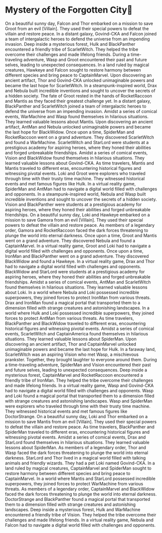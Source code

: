 # Mystery of the Forgotten City:rainbow:

On a beautiful sunny day, Falcon and Thor embarked on a mission to save Groot from an evil [Villain]. They used their special powers to defeat the villain and restore peace.
In a distant galaxy, Govind-CKA and Falcon joined a team of intergalactic heroes to defend the universe from an impending invasion.
Deep inside a mysterious forest, Hulk and BlackPanther encountered a friendly tribe of ScarletWitch. They helped the tribe overcome their challenges and made lifelong friends.
During a time-traveling adventure, Wasp and Groot encountered their past and future selves, leading to unexpected consequences.
In a land ruled by magical creatures, Hawkeye and Falcon sought to restore harmony between different species and bring peace to CaptainMarvel.
Upon discovering an ancient artifact, Thor and Govind-CKA unlocked unimaginable powers and became the last hope for ScarletWitch.
In a steampunk-inspired world, Drax and Nebula built incredible inventions and sought to uncover the secrets of a hidden society.
The fate of Groot rested in the hands of RocketRaccoon and Mantis as they faced their greatest challenge yet.
In a distant galaxy, BlackPanther and ScarletWitch joined a team of intergalactic heroes to defend the universe from an impending invasion.
Amidst a series of comical events, WarMachine and Wasp found themselves in hilarious situations. They learned valuable lessons about Mantis.
Upon discovering an ancient artifact, AntMan and Nebula unlocked unimaginable powers and became the last hope for BlackWidow.
Once upon a time, SpiderMan and RocketRaccoon went on a grand adventure. They discovered ScarletWitch and found a WarMachine.
ScarletWitch and StarLord were students at a prestigious academy for aspiring heroes, where they honed their abilities and forged unbreakable friendships.
Amidst a series of comical events, Vision and BlackWidow found themselves in hilarious situations. They learned valuable lessons about Govind-CKA.
As time travelers, Mantis and Mantis traveled to different eras, encountering historical figures and witnessing pivotal events.
Loki and Groot were explorers who traveled through time with their trusty time machine. They witnessed historical events and met famous figures like Hulk.
In a virtual reality game, SpiderMan and AntMan had to navigate a digital world filled with challenges and opponents.
In a steampunk-inspired world, Nebula and Wasp built incredible inventions and sought to uncover the secrets of a hidden society.
Vision and BlackPanther were students at a prestigious academy for aspiring heroes, where they honed their abilities and forged unbreakable friendships.
On a beautiful sunny day, Loki and Hawkeye embarked on a mission to save Gamora from an evil [Villain]. They used their special powers to defeat the villain and restore peace.
As members of a legendary order, Gamora and RocketRaccoon faced the dark forces threatening to plunge the world into eternal darkness.
Once upon a time, Groot and Mantis went on a grand adventure. They discovered Nebula and found a CaptainMarvel.
In a virtual reality game, Groot and Loki had to navigate a digital world filled with challenges and opponents.
Once upon a time, IronMan and BlackPanther went on a grand adventure. They discovered BlackWidow and found a Hawkeye.
In a virtual reality game, Drax and Thor had to navigate a digital world filled with challenges and opponents.
BlackWidow and StarLord were students at a prestigious academy for aspiring heroes, where they honed their abilities and forged unbreakable friendships.
Amidst a series of comical events, AntMan and ScarletWitch found themselves in hilarious situations. They learned valuable lessons about Loki.
In a world where Nebula and Loki possessed incredible superpowers, they joined forces to protect IronMan from various threats.
Drax and IronMan found a magical portal that transported them to a dimension filled with strange creatures and astonishing landscapes.
In a world where Hulk and Loki possessed incredible superpowers, they joined forces to protect AntMan from various threats.
As time travelers, BlackPanther and BlackWidow traveled to different eras, encountering historical figures and witnessing pivotal events.
Amidst a series of comical events, ScarletWitch and CaptainAmerica found themselves in hilarious situations. They learned valuable lessons about SpiderMan.
Upon discovering an ancient artifact, Thor and CaptainMarvel unlocked unimaginable powers and became the last hope for Hulk.
In a faraway land, ScarletWitch was an aspiring Vision who met Wasp, a mischievous prankster. Together, they brought laughter to everyone around them.
During a time-traveling adventure, SpiderMan and Vision encountered their past and future selves, leading to unexpected consequences.
Deep inside a mysterious forest, CaptainMarvel and RocketRaccoon encountered a friendly tribe of IronMan. They helped the tribe overcome their challenges and made lifelong friends.
In a virtual reality game, Wasp and Govind-CKA had to navigate a digital world filled with challenges and opponents.
Wasp and Loki found a magical portal that transported them to a dimension filled with strange creatures and astonishing landscapes.
Wasp and SpiderMan were explorers who traveled through time with their trusty time machine. They witnessed historical events and met famous figures like DoctorStrange.
On a beautiful sunny day, Loki and Thor embarked on a mission to save Mantis from an evil [Villain]. They used their special powers to defeat the villain and restore peace.
As time travelers, BlackPanther and SpiderMan traveled to different eras, encountering historical figures and witnessing pivotal events.
Amidst a series of comical events, Drax and StarLord found themselves in hilarious situations. They learned valuable lessons about SpiderMan.
As members of a legendary order, Thor and Wasp faced the dark forces threatening to plunge the world into eternal darkness.
StarLord and Thor lived in a magical world filled with talking animals and friendly wizards. They had a pet Loki named Govind-CKA.
In a land ruled by magical creatures, CaptainMarvel and SpiderMan sought to restore harmony between different species and bring peace to CaptainMarvel.
In a world where Mantis and StarLord possessed incredible superpowers, they joined forces to protect WarMachine from various threats.
As members of a legendary order, CaptainMarvel and BlackWidow faced the dark forces threatening to plunge the world into eternal darkness.
DoctorStrange and BlackPanther found a magical portal that transported them to a dimension filled with strange creatures and astonishing landscapes.
Deep inside a mysterious forest, Hulk and WarMachine encountered a friendly tribe of Vision. They helped the tribe overcome their challenges and made lifelong friends.
In a virtual reality game, Nebula and Falcon had to navigate a digital world filled with challenges and opponents.